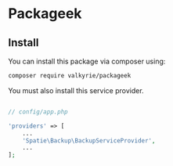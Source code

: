 # Packageek

## Install

You can install this package via composer using:

``` bash
composer require valkyrie/packageek
```

You must also install this service provider.

```php

// config/app.php

'providers' => [
    ...
    'Spatie\Backup\BackupServiceProvider',
    ...
];
```
